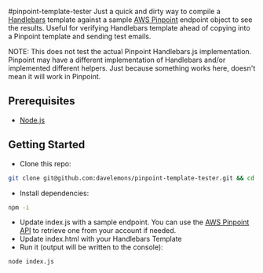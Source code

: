#pinpoint-template-tester
Just a quick and dirty way to compile a [Handlebars](https://handlebarsjs.com/) template against a sample [AWS Pinpoint](https://aws.amazon.com/pinpoint/) endpoint object to see the results.  Useful for verifying Handlebars template ahead of copying into a Pinpoint template and sending test emails.

NOTE: This does not test the actual Pinpoint Handlebars.js implementation.  Pinpoint may have a different implementation of Handlebars and/or implemented different helpers.  Just because something works here, doesn't mean it will work in Pinpoint.

## Prerequisites
- [Node.js](https://nodejs.org/en/download/)

## Getting Started
- Clone this repo:
```bash
git clone git@github.com:davelemons/pinpoint-template-tester.git && cd pinpoint-template-tester
```
- Install dependencies:
```bash
npm -i
```
- Update index.js with a sample endpoint.  You can use the [AWS Pinpoint API](https://docs.aws.amazon.com/pinpoint/latest/apireference/apps-application-id-endpoints-endpoint-id.html) to retrieve one from your account if needed.
- Update index.html with your Handlebars Template
- Run it (output will be written to the console):
```bash
node index.js
```
